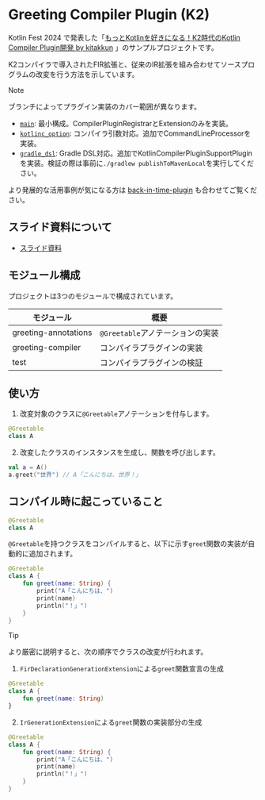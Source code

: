 # Greeting Compiler Plugin (K2)

Kotlin Fest 2024
で発表した「[もっとKotlinを好きになる！K2時代のKotlin Compiler Plugin開発 by kitakkun](https://fortee.jp/kotlin-fest-2024/proposal/59aca818-d5d5-4eb4-a123-abae563a7f28)
」のサンプルプロジェクトです。

K2コンパイラで導入されたFIR拡張と、従来のIR拡張を組み合わせてソースプログラムの改変を行う方法を示しています。

> [!NOTE]
> ブランチによってプラグイン実装のカバー範囲が異なります。
> - [`main`](https://github.com/kitakkun/greeting-plugin/tree/main): 最小構成。CompilerPluginRegistrarとExtensionのみを実装。
> - [`kotlinc_option`](https://github.com/kitakkun/greeting-plugin/tree/kotlinc_option): コンパイラ引数対応。追加でCommandLineProcessorを実装。
> - [`gradle_dsl`](https://github.com/kitakkun/greeting-plugin/tree/gradle_dsl): Gradle DSL対応。追加でKotlinCompilerPluginSupportPluginを実装。検証の際は事前に`./gradlew publishToMavenLocal`を実行してください。

より発展的な活用事例が気になる方は [back-in-time-plugin](https://github.com/kitakkun/back-in-time-plugin) も合わせてご覧ください。

## スライド資料について

- [スライド資料](https://speakerdeck.com/kitakkun/kotlin-fest-2024-motutokotlinwohao-kininaru-k2shi-dai-nokotlin-compiler-pluginkai-fa)

## モジュール構成

プロジェクトは3つのモジュールで構成されています。

| モジュール                | 概要                     |
|----------------------|------------------------|
| greeting-annotations | `@Greetable`アノテーションの実装 |
| greeting-compiler    | コンパイラプラグインの実装          |
| test                 | コンパイラプラグインの検証          |

## 使い方

1. 改変対象のクラスに`@Greetable`アノテーションを付与します。

```kotlin
@Greetable
class A
```

2. 改変したクラスのインスタンスを生成し、関数を呼び出します。

```kotlin
val a = A()
a.greet("世界") // A「こんにちは、世界！」
```

## コンパイル時に起こっていること

```kotlin
@Greetable
class A
```

`@Greetable`を持つクラスをコンパイルすると、以下に示す`greet`関数の実装が自動的に追加されます。

```kotlin
@Greetable
class A {
    fun greet(name: String) {
        print("A「こんにちは、")
        print(name)
        println("！」")
    }
}
```

> [!TIP]
> より厳密に説明すると、次の順序でクラスの改変が行われます。
> 1. `FirDeclarationGenerationExtension`による`greet`関数宣言の生成
> ```kotlin
> @Greetable
> class A {
>     fun greet(name: String)
> }
> ```
> 2. `IrGenerationExtension`による`greet`関数の実装部分の生成
> ```kotlin
> @Greetable
> class A {
>     fun greet(name: String) {
>         print("A「こんにちは、")
>         print(name)
>         println("！」")
>     }
> }

